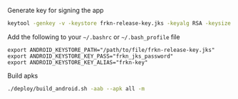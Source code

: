 Generate key for signing the app
```bash
keytool -genkey -v -keystore frkn-release-key.jks -keyalg RSA -keysize 2048 -validity 10000 -alias frkn-key
```

Add the following to your `~/.bashrc` or `~/.bash_profile` file
```
export ANDROID_KEYSTORE_PATH="/path/to/file/frkn-release-key.jks"
export ANDROID_KEYSTORE_KEY_PASS="frkn_jks_password"
export ANDROID_KEYSTORE_KEY_ALIAS="frkn-key"
```

Build apks
```bash
./deploy/build_android.sh -aab --apk all -m
```
